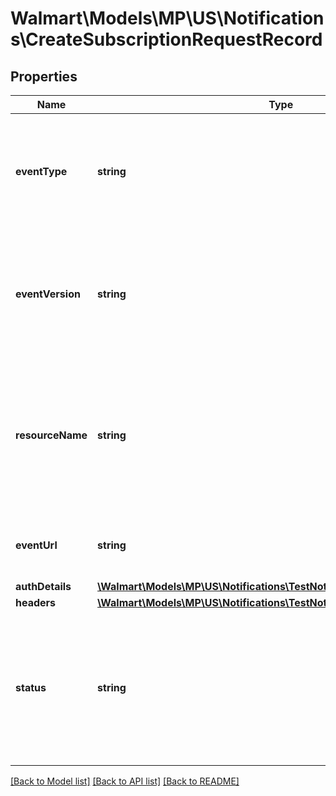 # Walmart\Models\MP\US\Notifications\CreateSubscriptionRequestRecord

## Properties

Name | Type | Description | Notes
------------ | ------------- | ------------- | -------------
**eventType** | **string** | Event that you want to subscribe to. For all allowed eventType(s) see Event Payload section or use GET Event Types API |
**eventVersion** | **string** | Version of the specific event type. For all eventVersion(s) for each eventType, see Event Payload section or use GET Event Types API |
**resourceName** | **string** | Delegated access scope that event type is mapped to. For all allowed resourceName(s) for each eventType, see Event Payload section or use GET Event Types API |
**eventUrl** | **string** | Destination URL where notification will be received by seller |
**authDetails** | [**\Walmart\Models\MP\US\Notifications\TestNotificationRequestAuthDetails**](TestNotificationRequestAuthDetails.md) |  | [optional]
**headers** | [**\Walmart\Models\MP\US\Notifications\TestNotificationRequestHeaders**](TestNotificationRequestHeaders.md) |  | [optional]
**status** | **string** | Status of the subscription. Allowed values are ACTIVE or INACTIVE. To create subscription, use status = ACTIVE. Notification will be triggered only if subscription is in ACTIVE status |


[[Back to Model list]](./) [[Back to API list]](../../../../../README.md#supported-apis) [[Back to README]](../../../../../README.md)
